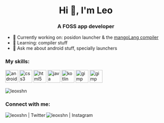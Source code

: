 <h1 align="center">Hi 👋, I'm Leo</h1>
<h3 align="center">A FOSS app developer</h3>

- 🔭 Currently working on: posidon launcher & the [mangoLang compiler](https://github.com/leoxshn/mangoLang_kt)
- 🌱 Learning: compiler stuff
- 💬 Ask me about android stuff, specially launchers


### My skills:
<p align="left">
<img width=40 height=40 alt=android src=https://devicons.github.io/devicon/devicon.git/icons/android/android-original-wordmark.svg>
<img width=40 height=40 alt=css3 src=https://devicons.github.io/devicon/devicon.git/icons/css3/css3-original-wordmark.svg>
<img width=40 height=40 alt=html5 src=https://devicons.github.io/devicon/devicon.git/icons/html5/html5-original-wordmark.svg>
<img width=40 height=40 alt=java src=https://devicons.github.io/devicon/devicon.git/icons/java/java-original-wordmark.svg>
<img width=40 height=40 alt=kotlin src=https://www.vectorlogo.zone/logos/kotlinlang/kotlinlang-icon.svg>
<img width=40 height=40 alt=gimp src=https://devicons.github.io/devicon/devicon.git/icons/gimp/gimp-original-wordmark.svg>
<img width=40 height=40 alt=gimp src=https://devicons.github.io/devicon/devicon.git/icons/inkscape/inkscape-original-wordmark.svg>
</p>

<p><img align="center" src="https://github-readme-stats.vercel.app/api/top-langs/?username=leoxshn&layout=compact&hide=html" alt="leoxshn"/></p>

### Connect with me:
[<img align=left alt="leoxshn | Twitter" src="https://img.shields.io/badge/twitter-%231DA1F2.svg?&style=for-the-badge&logo=twitter&logoColor=white">](https://twitter.com/leoxshn)
[<img align=left alt="leoxshn | Instagram" src="https://img.shields.io/badge/instagram-%23E4405F.svg?&style=for-the-badge&logo=instagram&logoColor=white">](https://twitter.com/leoxshn)
